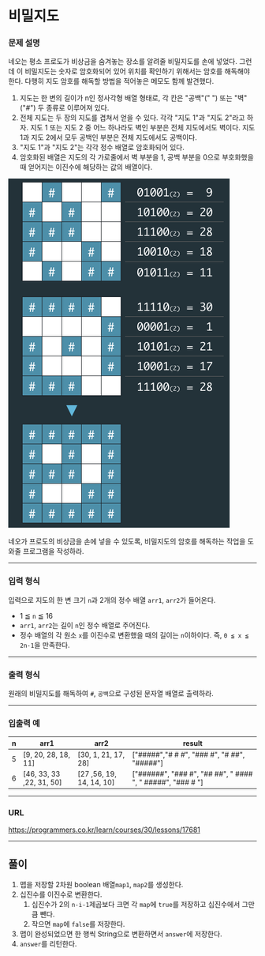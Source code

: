 # 비밀지도

### 문제 설명

네오는 평소 프로도가 비상금을 숨겨놓는 장소를 알려줄 비밀지도를 손에 넣었다. 그런데 이 비밀지도는 숫자로 암호화되어 있어 위치를 확인하기 위해서는 암호를 해독해야 한다. 다행히 지도 암호를 해독할 방법을 적어놓은 메모도 함께 발견했다.
1. 지도는 한 변의 길이가 n인 정사각형 배열 형태로, 각 칸은 "공백"(" ") 또는 "벽"("#") 두 종류로 이루어져 있다.
2. 전체 지도는 두 장의 지도를 겹쳐서 얻을 수 있다. 각각 "지도 1"과 "지도 2"라고 하자. 지도 1 또는 지도 2 중 어느 하나라도 벽인 부분은 전체 지도에서도 벽이다. 지도 1과 지도 2에서 모두 공백인 부분은 전체 지도에서도 공백이다.
3. "지도 1"과 "지도 2"는 각각 정수 배열로 암호화되어 있다.
4. 암호화된 배열은 지도의 각 가로줄에서 벽 부분을 1, 공백 부분을 0으로 부호화했을 때 얻어지는 이진수에 해당하는 값의 배열이다.

![jpg_1](./1.png)

네오가 프로도의 비상금을 손에 넣을 수 있도록, 비밀지도의 암호를 해독하는 작업을 도와줄 프로그램을 작성하라.

-----------
### 입력 형식

입력으로 지도의 한 변 크기 `n`과 2개의 정수 배열 `arr1`, `arr2`가 들어온다.
- 1 ≦ `n` ≦ 16
- `arr1`, `arr2`는 길이 `n`인 정수 배열로 주어진다.
- 정수 배열의 각 원소 `x`를 이진수로 변환했을 때의 길이는 `n`이하이다. 즉, `0 ≦ x ≦ 2n-1`을 만족한다.

-----------
### 출력 형식

원래의 비밀지도를 해독하여 `#`, `공백`으로 구성된 문자열 배열로 출력하라.

-----------
### 입출력 예

| n   | arr1                     | arr2                     | result                                                     |
|-----|--------------------------|--------------------------|------------------------------------------------------------|
| 5   | [9, 20, 28, 18, 11]      | [30, 1, 21, 17, 28]      | ["#####","# # #", "### #", "# ##", "#####"]                |
| 6   | [46, 33, 33 ,22, 31, 50] | [27 ,56, 19, 14, 14, 10] | ["######", "### #", "## ##", " #### ", " #####", "### # "] |

-----------
### URL

https://programmers.co.kr/learn/courses/30/lessons/17681

-----------
## 풀이
1. 맵을 저장할 2차원 boolean 배열`map1`, `map2`를 생성한다.
2. 십진수를 이진수로 변환한다.
   1. 십진수가 2의 `n-i-1`제곱보다 크면 각 `map`에 `true`를 저장하고 십진수에서 그만큼 뺀다.
   2. 작으면 `map`에 `false`를 저장한다.
3. 맵이 완성되었으면 한 행씩 String으로 변환하면서 `answer`에 저장한다.
4. `answer`를 리턴한다.